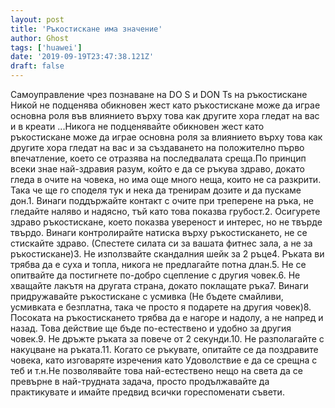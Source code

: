 ```yaml
---
layout: post
title: 'Ръкостискане има значение'
author: Ghost
tags: ['huawei']
date: '2019-09-19T23:47:38.121Z'
draft: false
---
```


Самоуправление чрез познаване на DO S и DON Ts на ръкостискане Никой не подценява обикновен жест като ръкостискане може да играе основна роля във влиянието върху това как другите хора гледат на вас и в креати ...Никога не подценявайте обикновен жест като ръкостискане може да играе основна роля за влиянието върху това как другите хора гледат на вас и за създаването на положително първо впечатление, което се отразява на последвалата среща.По принцип всеки знае най-здравия разум, който е да се ръкува здраво, докато гледа в очите на човека, но има още много неща, които не са разкрити. Така че ще го споделя тук и нека да тренирам дозите и да пускаме дон.1. Винаги поддържайте контакт с очите при треперене на ръка, не гледайте наляво и надясно, тъй като това показва грубост.2. Осигурете здраво ръкостискане, което показва увереност и интерес, но не твърде твърдо. Винаги контролирайте натиска върху ръкостискането, не се стискайте здраво. (Спестете силата си за вашата фитнес зала, а не за ръкостискане)3. Не използвайте скандалния шейк за 2 ръце4. Ръката ви трябва да е суха и топла, никога не предлагайте потна длан.5. Не се опитвайте да постигнете по-добро сцепление с другия човек.6. Не хващайте лакътя на другата страна, докато поклащате ръка7. Винаги придружавайте ръкостискане с усмивка (Не бъдете смайливи, усмивката е безплатна, така че просто я подарете на другия човек)8. Посоката на ръкостискането трябва да е нагоре и надолу, а не напред и назад. Това действие ще бъде по-естествено и удобно за другия човек.9. Не дръжте ръката за повече от 2 секунди.10. Не разполагайте с накуцване на ръката.11. Когато се ръкувате, опитайте се да поздравите човека, като изговаряте изречения като Удоволствие е да се срещна с теб и т.н.Не позволявайте това най-естествено нещо на света да се превърне в най-трудната задача, просто продължавайте да практикувате и имайте предвид всички гореспоменати съвети.
